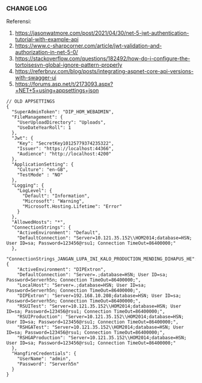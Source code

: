 ﻿### CHANGE LOG ###

Referensi:
1. https://jasonwatmore.com/post/2021/04/30/net-5-jwt-authentication-tutorial-with-example-api
2. https://www.c-sharpcorner.com/article/jwt-validation-and-authorization-in-net-5-0/
3. https://stackoverflow.com/questions/182492/how-do-i-configure-the-tortoisesvn-global-ignore-pattern-properly
4. https://referbruv.com/blog/posts/integrating-aspnet-core-api-versions-with-swagger-ui
5. https://forums.asp.net/t/2173093.aspx?+NET+5+using+appsettings+json

```
// OLD APPSETTINGS
{
  "SuperAdminToken": "DIP_HOM_WEBADMIN",
  "FileManagement": {
    "UserUploadDirectory": "Uploads",
    "UseDateYearRoll": 1
  },
  "Jwt": {
    "Key": "SecretKey10125779374235322",
    "Issuer": "https://localhost:44366",
    "Audience": "http://localhost:4200"
  },
  "ApplicationSetting": {
    "Culture": "en-GB",
    "TestMode" : "NO" 
  },
  "Logging": {
    "LogLevel": {
      "Default": "Information",
      "Microsoft": "Warning",
      "Microsoft.Hosting.Lifetime": "Error"
    }
  },
  "AllowedHosts": "*",
  "ConnectionStrings": {
    "ActiveEnvironment": "Default",
    "DefaultConnection": "Server=10.121.35.152\\HOM2014;database=HSN; User ID=sa; Password=123456@rsu1; Connection TimeOut=86400000;"
  },
  "ConnectionStrings_JANGAN_LUPA_INI_KALO_PRODUCTION_MENDING_DIHAPUS_HE": {
    "ActiveEnvironment": "DIPExtron",
    "DefaultConnection": "Server=.;database=HSN; User ID=sa; Password=Serverh5n; Connection TimeOut=86400000;",
    "LocalHost": "Server=.;database=HSN; User ID=sa; Password=Serverh5n; Connection TimeOut=86400000;",
    "DIPExtron": "Server=192.168.10.208;database=HSN; User ID=sa; Password=Serverh5n; Connection TimeOut=86400000;",
    "RSUITest": "Server=10.121.35.152\\HOM2014;database=HSN; User ID=sa; Password=123456@rsu1; Connection TimeOut=86400000;",
    "RSUIProduction": "Server=10.121.35.152\\HOM2014;database=HSN; User ID=sa; Password=123456@rsu1; Connection TimeOut=86400000;",
    "RSHGATest": "Server=10.121.35.152\\HOM2014;database=HSN; User ID=sa; Password=123456@rsu1; Connection TimeOut=86400000;",
    "RSHGAProduction": "Server=10.121.35.152\\HOM2014;database=HSN; User ID=sa; Password=123456@rsu1; Connection TimeOut=86400000;"
  },
  "HangfireCredentials": {
    "UserName": "admin",
    "Password": "Serverh5n"
  }
}

```